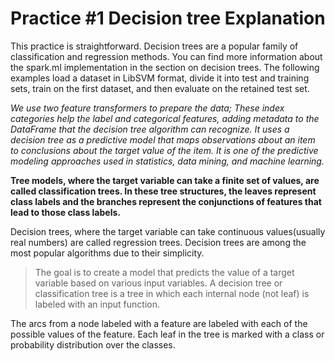 # Practice #1 Decision tree Explanation

This practice is straightforward. Decision trees are a popular family of classification and regression methods. You can find more information about the spark.ml implementation in the section on decision trees.
The following examples load a dataset in LibSVM format, divide it into test and training sets, train on the first dataset, and then evaluate on the retained test set. 

*We use two feature transformers to prepare the data; These index categories help the label and categorical features, adding metadata to the DataFrame that the decision tree algorithm can recognize.
It uses a decision tree as a predictive model that maps observations about an item to conclusions about the target value of the item. It is one of the predictive modeling approaches used in statistics, data mining, and machine learning.*

**Tree models, where the target variable can take a finite set of values, are called classification trees. In these tree structures, the leaves represent class labels and the branches represent the conjunctions of features that lead to those class labels.**

Decision trees, where the target variable can take continuous values ​​(usually real numbers) are called regression trees. Decision trees are among the most popular algorithms due to their simplicity.

> The goal is to create a model that predicts the value of a target
> variable based on various input variables. A decision tree or
> classification tree is a tree in which each internal node (not leaf)
> is labeled with an input function.

The arcs from a node labeled with a feature are labeled with each of the possible values ​​of the feature. Each leaf in the tree is marked with a class or probability distribution over the classes.

